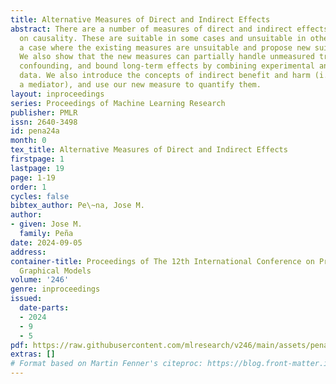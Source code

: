 ```yaml
---
title: Alternative Measures of Direct and Indirect Effects
abstract: There are a number of measures of direct and indirect effects in the literature
  on causality. These are suitable in some cases and unsuitable in others. We describe
  a case where the existing measures are unsuitable and propose new suitable ones.
  We also show that the new measures can partially handle unmeasured treatment-outcome
  confounding, and bound long-term effects by combining experimental and observational
  data. We also introduce the concepts of indirect benefit and harm (i.e., through
  a mediator), and use our new measure to quantify them.
layout: inproceedings
series: Proceedings of Machine Learning Research
publisher: PMLR
issn: 2640-3498
id: pena24a
month: 0
tex_title: Alternative Measures of Direct and Indirect Effects
firstpage: 1
lastpage: 19
page: 1-19
order: 1
cycles: false
bibtex_author: Pe\~na, Jose M.
author:
- given: Jose M.
  family: Peña
date: 2024-09-05
address:
container-title: Proceedings of The 12th International Conference on Probabilistic
  Graphical Models
volume: '246'
genre: inproceedings
issued:
  date-parts:
  - 2024
  - 9
  - 5
pdf: https://raw.githubusercontent.com/mlresearch/v246/main/assets/pena24a/pena24a.pdf
extras: []
# Format based on Martin Fenner's citeproc: https://blog.front-matter.io/posts/citeproc-yaml-for-bibliographies/
---
```

